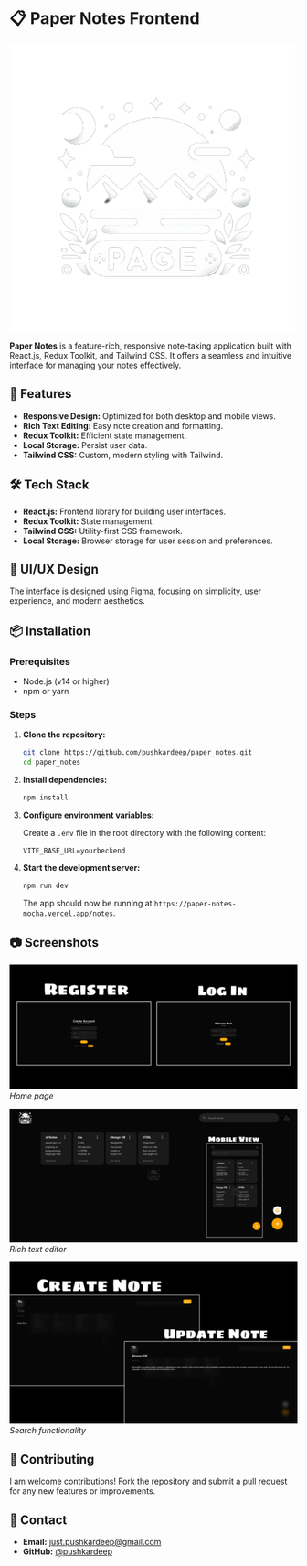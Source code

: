 # 📋 Paper Notes Frontend

![Paper Notes Logo](public/images/Logo.png)

**Paper Notes** is a feature-rich, responsive note-taking application built with React.js, Redux Toolkit, and Tailwind CSS. It offers a seamless and intuitive interface for managing your notes effectively.

## 🚀 Features

- **Responsive Design:** Optimized for both desktop and mobile views.
- **Rich Text Editing:** Easy note creation and formatting.
- **Redux Toolkit:** Efficient state management.
- **Local Storage:** Persist user data.
- **Tailwind CSS:** Custom, modern styling with Tailwind.

## 🛠️ Tech Stack

- **React.js:** Frontend library for building user interfaces.
- **Redux Toolkit:** State management.
- **Tailwind CSS:** Utility-first CSS framework.
- **Local Storage:** Browser storage for user session and preferences.

## 🎨 UI/UX Design

The interface is designed using Figma, focusing on simplicity, user experience, and modern aesthetics. 

## 📦 Installation

### Prerequisites

- Node.js (v14 or higher)
- npm or yarn

### Steps

1. **Clone the repository:**

    ```bash
    git clone https://github.com/pushkardeep/paper_notes.git
    cd paper_notes
    ```

2. **Install dependencies:**

    ```bash
    npm install
    ```

3. **Configure environment variables:**

    Create a `.env` file in the root directory with the following content:

    ```env
    VITE_BASE_URL=yourbeckend
    ```

4. **Start the development server:**

    ```bash
    npm run dev
    ```

    The app should now be running at `https://paper-notes-mocha.vercel.app/notes`.

## 📷 Screenshots

![Register and LogIn](public/readmeImages/register_&_logIn.jpeg)
*Home page*

![Home](public/readmeImages/home.jpeg)
*Rich text editor*

![Create and Update Notes](public/readmeImages/create_&_update.jpeg)
*Search functionality*

## 🤝 Contributing

I am welcome contributions! Fork the repository and submit a pull request for any new features or improvements.

## 📧 Contact

- **Email:** just.pushkardeep@gmail.com
- **GitHub:** [@pushkardeep](https://github.com/Pushkardeep)


